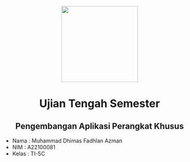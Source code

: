 <p align="center">
      <img style="width:200px; height:200px;"  src="https://telegra.ph/file/95182bcc7de10938ab9b9.png"></p>
<h1 align="center"><b>Ujian Tengah Semester</b></h1>
<h2 align="center"><b>Pengembangan Aplikasi Perangkat Khusus</b></h2>

- Nama : Muhammad Dhimas Fadhlan Azman
- NIM : A22100081
- Kelas : TI-5C
